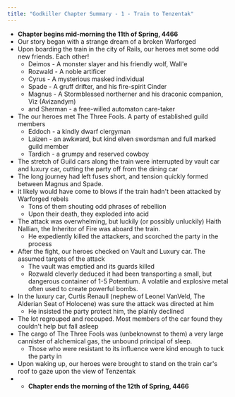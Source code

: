 ```yaml
---
title: "Godkiller Chapter Summary - 1 - Train to Tenzentak"
---
```

- **Chapter begins mid-morning the 11th of Spring, 4466**
- Our story began with a strange dream of a broken Warforged
- Upon boarding the train in the city of Rails, our heroes met some odd new friends. Each other!
	- Deimos - A monster slayer and his friendly wolf, Wall'e
	- Rozwald - A noble artificer
	- Cyrus - A mysterious masked individual
	- Spade - A gruff drifter, and his fire-spirit Cinder
	- Magnus - A Stormblessed northerner and his draconic companion, Viz (Avizandym) 
	- and Sherman - a free-willed automaton care-taker
- The our heroes met The Three Fools. A party of established guild members
	- Eddoch - a kindly dwarf clergyman
	- Laizen - an awkward, but kind elven swordsman and full marked guild member
	- Tardich - a grumpy and reserved cowboy
- The stretch of Guild cars along the train were interrupted by vault car and luxury car, cutting the party off from the dining car
- The long journey had left fuses short, and tension quickly formed between Magnus and Spade.
- it likely would have come to blows if the train hadn't been attacked by Warforged rebels
	- Tons of them shouting odd phrases of rebellion
	- Upon their death, they exploded into acid
- The attack was overwhelming, but luckily (or possibly unluckily) Haith Nallian, the Inheritor of Fire was aboard the train.
	- He expediently killed the attackers, and scorched the party in the process
- After the fight, our heroes checked on Vault and Luxury car. The assumed targets of the attack
	- The vault was emptied and its guards killed
	- Rozwald cleverly deduced it had been transporting a small, but dangerous container of 1-5 Potentium. A volatile and explosive metal often used to create powerful bombs.
- In the luxury car, Curtis Renaull (nephew of Leonel VanVeld, The Alderian Seat of Holocene) was sure the attack was directed at him
	- He insisted the party protect him, the plainly declined
- The lot regrouped and recouped. Most members of the car found they couldn't help but fall asleep
- The cargo of The Three Fools was (unbeknownst to them) a very large cannister of alchemical gas, the unbound principal of sleep.
	- Those who were resistant to its influence were kind enough to tuck the party in
- Upon waking up, our heroes were brought to stand on the train car's roof to gaze upon the view of Tenzentak
- - **Chapter ends the morning of the 12th of Spring, 4466**